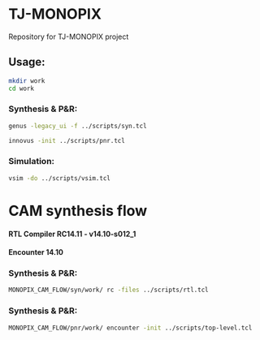 # TJ-MONOPIX
Repository for TJ-MONOPIX project


## Usage:

```bash
mkdir work
cd work
```
### Synthesis & P&R:

```bash
genus -legacy_ui -f ../scripts/syn.tcl
```

```bash
innovus -init ../scripts/pnr.tcl
```

### Simulation:

```bash
vsim -do ../scripts/vsim.tcl
```


# CAM synthesis flow

#### RTL Compiler RC14.11 - v14.10-s012_1
#### Encounter 14.10

### Synthesis & P&R:

```bash
MONOPIX_CAM_FLOW/syn/work/ rc -files ../scripts/rtl.tcl 
```

### Synthesis & P&R:

```bash
MONOPIX_CAM_FLOW/pnr/work/ encounter -init ../scripts/top-level.tcl
```


